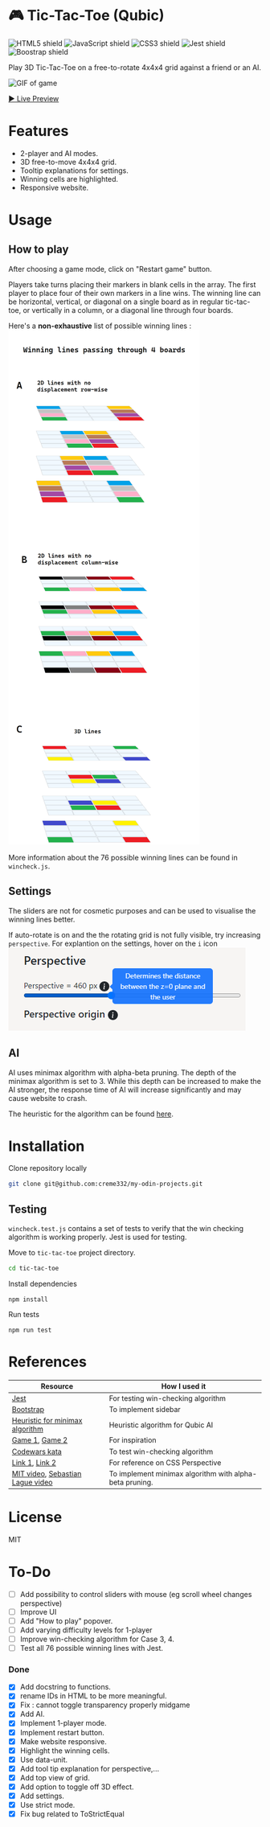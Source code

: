 # 🎮 Tic-Tac-Toe (Qubic)
![HTML5 shield](https://img.shields.io/badge/-HTML5-blue)
![JavaScript shield](https://img.shields.io/badge/-JavaScript-yellow)
![CSS3 shield](https://img.shields.io/badge/-CSS3-orange)
![Jest shield](https://img.shields.io/badge/-Jest-red)
![Boostrap shield](https://img.shields.io/badge/Bootstrap-5.2.2-brightgreen)

Play 3D Tic-Tac-Toe on a free-to-rotate 4x4x4 grid against a friend or an AI. 

![GIF of game](assets/ttt.gif)

[▶ Live Preview](https://creme332.github.io/my-odin-projects/tic-tac-toe/)

# Features
- 2-player and AI modes.  
- 3D free-to-move 4x4x4 grid.
- Tooltip explanations for settings.
- Winning cells are highlighted.
- Responsive website.

# Usage

## How to play

After choosing a game mode, click on "Restart game" button.

Players take turns placing their markers in blank cells in the array. The first player to place four of their own markers in a line wins. The winning line can be horizontal, vertical, or diagonal on a single board as in regular tic-tac-toe, or vertically in a column, or a diagonal line through four boards. 

Here's a **non-exhaustive** list of possible winning lines :
![A diagram showing all possible lines which passes thrugh exactly 4 boards](assets/wins.png)

More information about the 76 possible winning lines can be found in `wincheck.js`.

## Settings
The sliders are not for cosmetic purposes and can be used to visualise the winning lines better. 

If auto-rotate is on and the the rotating grid is not fully visible, try increasing `perspective`. For explantion on the settings, hover on the `i` icon
![Bootstrap popover explanation for perspective](assets/hover.png) 



## AI
AI uses minimax algorithm with alpha-beta pruning. The depth of the minimax algorithm is set to 3. While this depth can be increased to make the AI stronger, the response time of AI will increase significantly and may cause website to crash.

The heuristic for the algorithm can be found [here](https://github.com/ghorned/Qubic#heuristic).

# Installation

Clone repository locally
```bash
git clone git@github.com:creme332/my-odin-projects.git
```

## Testing
`wincheck.test.js` contains a set of tests to verify that the win checking algorithm is working properly. Jest is used for testing.

Move to `tic-tac-toe` project directory.
 ```bash
cd tic-tac-toe 
 ```

Install dependencies 
```
npm install
```
Run tests 
 ```
 npm run test
 ```

# References

Resource | How I used it
---|---
[Jest](https://jestjs.io/docs/getting-started)  | For testing win-checking algorithm
[Bootstrap](https://getbootstrap.com/docs/5.2/getting-started/introduction/) | To implement sidebar
[Heuristic for minimax algorithm](https://github.com/ghorned/Qubic#heuristic) | Heuristic algorithm for Qubic AI
[Game 1](https://www.mathsisfun.com/games/foursight-3d-tic-tac-toe.html), [Game 2](https://github.com/klimbin/Qubic) | For inspiration
[Codewars kata](https://www.codewars.com/kata/5aa67541373c2e69a20000c9) | To test win-checking algorithm
 [Link 1](https://css-tricks.com/how-css-perspective-works/), [Link 2](https://3dtransforms.desandro.com/perspective)| For reference on CSS Perspective
[MIT video](https://www.youtube.com/watch?v=STjW3eH0Cik&ab_channel=MITOpenCourseWare), [Sebastian Lague video](https://www.youtube.com/watch?v=l-hh51ncgDI&t=142s&ab_channel=SebastianLague)| To implement minimax algorithm with alpha-beta pruning.

# License 
MIT

# To-Do
- [ ] Add possibility to control sliders with mouse (eg scroll wheel changes perspective)
- [ ] Improve UI
- [ ] Add "How to play" popover.
- [ ] Add varying difficulty levels for 1-player
- [ ] Improve win-checking algorithm for Case 3, 4.
- [ ] Test all 76 possible winning lines with Jest.

### Done
- [x] Add docstring to functions.
- [x] rename IDs in HTML to be more meaningful.
- [x] Fix : cannot toggle transparency properly midgame
- [x] Add AI.
- [x] Implement 1-player mode.
- [x] Implement restart button.
- [x] Make website responsive.
- [x] Highlight the winning cells. 
- [x] Use data-unit.
- [x] Add tool tip explanation for perspective,...
- [x] Add top view of grid.
- [x] Add option to toggle off 3D effect.
- [x] Add settings.
- [x] Use strict mode.
- [x] Fix bug related to ToStrictEqual
